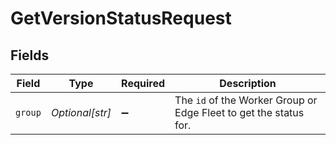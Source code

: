 # GetVersionStatusRequest


## Fields

| Field                                                                        | Type                                                                         | Required                                                                     | Description                                                                  |
| ---------------------------------------------------------------------------- | ---------------------------------------------------------------------------- | ---------------------------------------------------------------------------- | ---------------------------------------------------------------------------- |
| `group`                                                                      | *Optional[str]*                                                              | :heavy_minus_sign:                                                           | The <code>id</code> of the Worker Group or Edge Fleet to get the status for. |